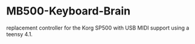 # MB500-Keyboard-Brain
 replacement controller for the Korg SP500 with USB MIDI support using a teensy 4.1.
